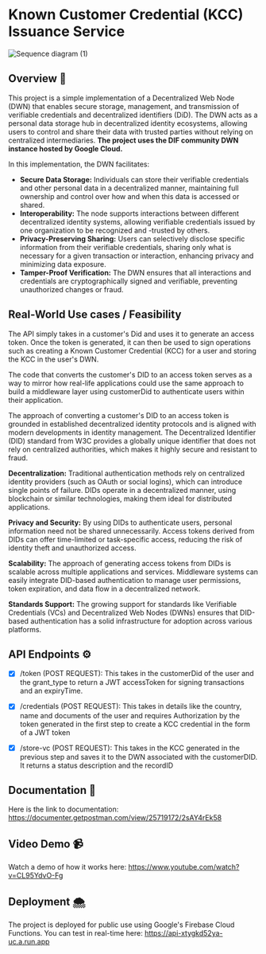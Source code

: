 # Known Customer Credential (KCC) Issuance Service
![Sequence diagram (1)](https://github.com/user-attachments/assets/eeade685-2fd3-4a5f-b831-896a25c077d8)


## Overview 🌳
This project is a simple implementation of a Decentralized Web Node (DWN) that enables secure storage, management, and transmission of verifiable credentials and decentralized identifiers (DiD). The DWN acts as a personal data storage hub in decentralized identity ecosystems, allowing users to control and share their data with trusted parties without relying on centralized intermediaries. **The project uses the DIF community DWN instance hosted by Google Cloud.**

In this implementation, the DWN facilitates:

- **Secure Data Storage:** Individuals can store their verifiable credentials and other personal data in a decentralized manner, maintaining full ownership and control over how and when this data is accessed or shared.
- **Interoperability:** The node supports interactions between different decentralized identity systems, allowing verifiable credentials issued by one organization to be recognized and -trusted by others.
- **Privacy-Preserving Sharing:** Users can selectively disclose specific information from their verifiable credentials, sharing only what is necessary for a given transaction or interaction, enhancing privacy and minimizing data exposure.
- **Tamper-Proof Verification:** The DWN ensures that all interactions and credentials are cryptographically signed and verifiable, preventing unauthorized changes or fraud.


## Real-World Use cases / Feasibility
The API simply takes in a customer's Did and uses it to generate an access token. Once the token is generated, it can then be used to sign operations such as creating a Known Customer Credential (KCC) for a user and storing the KCC in the user's DWN. 

The code that converts the customer's DID to an access token serves as a way to mirror how real-life applications could use the same approach to build a middleware layer using customerDid to authenticate users within their application. 

The approach of converting a customer's DID to an access token is grounded in established decentralized identity protocols and is aligned with modern developments in identity management. The Decentralized Identifier (DID) standard from W3C provides a globally unique identifier that does not rely on centralized authorities, which makes it highly secure and resistant to fraud.

**Decentralization:** Traditional authentication methods rely on centralized identity providers (such as OAuth or social logins), which can introduce single points of failure. DIDs operate in a decentralized manner, using blockchain or similar technologies, making them ideal for distributed applications.

**Privacy and Security:** By using DIDs to authenticate users, personal information need not be shared unnecessarily. Access tokens derived from DIDs can offer time-limited or task-specific access, reducing the risk of identity theft and unauthorized access.

**Scalability:** The approach of generating access tokens from DIDs is scalable across multiple applications and services. Middleware systems can easily integrate DID-based authentication to manage user permissions, token expiration, and data flow in a decentralized network.

**Standards Support:** The growing support for standards like Verifiable Credentials (VCs) and Decentralized Web Nodes (DWNs) ensures that DID-based authentication has a solid infrastructure for adoption across various platforms.

## API Endpoints ⚙️

- [x] /token (POST REQUEST): This takes in the customerDid of the user and the grant_type to return a JWT accessToken for signing transactions and an expiryTime.
      
- [x] /credentials (POST REQUEST): This takes in details like the country, name and documents of the user and requires Authorization by the token generated in the first step to create a KCC credential in the form of a JWT token

- [x] /store-vc (POST REQUEST): This takes in the KCC generated in the previous step and saves it to the DWN associated with the customerDID. It returns a status description and the recordID



## Documentation 📃
Here is the link to documentation: https://documenter.getpostman.com/view/25719172/2sAY4rEk58


## Video Demo 📹
Watch a demo of how it works here: https://www.youtube.com/watch?v=CL95YdvO-Fg

## Deployment 🌨️
The project is deployed for public use using Google's Firebase Cloud Functions. You can test in real-time here: https://api-xtygkd52ya-uc.a.run.app
